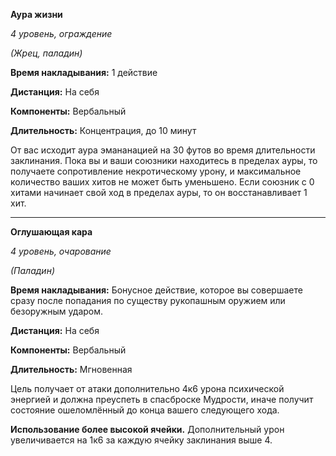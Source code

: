 **Аура жизни**

*4 уровень, ограждение*

*(Жрец, паладин)*

**Время накладывания:** 1 действие

**Дистанция:** На себя

**Компоненты:** Вербальный

**Длительность:** Концентрация, до 10 минут

От вас исходит аура эмананацией на 30 футов во время длительности заклинания. Пока вы и ваши союзники находитесь в пределах ауры, то получаете сопротивление некротическому урону, и максимальное количество ваших хитов не может быть уменьшено. Если союзник с 0 хитами начинает свой ход в пределах ауры, то он восстанавливает 1 хит.

---

**Оглушающая кара**

*4 уровень, очарование*

*(Паладин)*

**Время накладывания:** Бонусное действие, которое вы совершаете сразу после попадания по существу рукопашным оружием или безоружным ударом.

**Дистанция:** На себя

**Компоненты:** Вербальный

**Длительность:** Мгновенная

Цель получает от атаки дополнительно 4к6 урона психической энергией и должна преуспеть в спасброске Мудрости, иначе получит состояние ошеломлённый до конца вашего следующего хода.

**Использование более высокой ячейки.** Дополнительный урон увеличивается на 1к6 за каждую ячейку заклинания выше 4.

